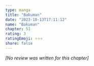 ```yaml
---
type: manga
title: "Bakuman"
date: "2023-10-13T17:11:12"
name: "Bakuman"
chapter: 51
rating: 3
ratingEmoji: ⭐️⭐️⭐️
share: false
---
```


*[No review was written for this chapter]*

